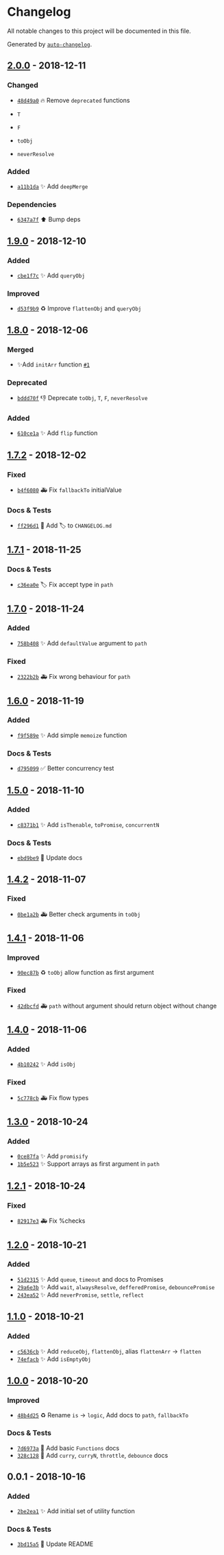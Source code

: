 # Changelog
All notable changes to this project will be documented in this file.

Generated by [`auto-changelog`](https://github.com/CookPete/auto-changelog).

## [2.0.0](https://github.com/exah/utils/compare/1.9.0...2.0.0) - 2018-12-11
### Changed

- [`48d49a0`](https://github.com/exah/utils/commit/48d49a0550f181fe8a81a0a1ca6fbf873ac0966d) 🔥 Remove `deprecated` functions

- `T`
- `F`
- `toObj`
- `neverResolve`

### Added

- [`a11b1da`](https://github.com/exah/utils/commit/a11b1da2289885725f4249434df04806b4e4241e) ✨ Add `deepMerge`

### Dependencies

- [`6347a7f`](https://github.com/exah/utils/commit/6347a7fc1328323835dfc95239700ec7b9864a61) ⬆️ Bump deps

## [1.9.0](https://github.com/exah/utils/compare/1.8.0...1.9.0) - 2018-12-10

### Added

- [`cbe1f7c`](https://github.com/exah/utils/commit/cbe1f7c1180ddac252f6103e15898487c0186f42) ✨ Add `queryObj`

### Improved

- [`d53f9b9`](https://github.com/exah/utils/commit/d53f9b95e5114e846b37b3b1c87a2590ec9cf34b) ♻️ Improve `flattenObj` and `queryObj`

## [1.8.0](https://github.com/exah/utils/compare/1.7.2...1.8.0) - 2018-12-06
### Merged
- ✨Add `initArr` function [`#1`](https://github.com/exah/utils/pull/1)

### Deprecated

- [`bddd70f`](https://github.com/exah/utils/commit/bddd70f0824f4d425917d47b1d502f553fb7679e) 👎 Deprecate `toObj`, `T`, `F`, `neverResolve`

### Added

- [`610ce1a`](https://github.com/exah/utils/commit/610ce1ad2424a4385ed8d5b862bbc174d4fc224c) ✨ Add `flip` function

## [1.7.2](https://github.com/exah/utils/compare/1.7.1...1.7.2) - 2018-12-02

### Fixed

- [`b4f6080`](https://github.com/exah/utils/commit/b4f608079fe28bc837616ca5d76348b81ac51fec) 🚑 Fix `fallbackTo` initialValue

### Docs & Tests

- [`ff296d1`](https://github.com/exah/utils/commit/ff296d126b7bdd5e5088dfba67de5623aed52560) 🔧 Add 🏷 to `CHANGELOG.md`

## [1.7.1](https://github.com/exah/utils/compare/1.7.0...1.7.1) - 2018-11-25

### Docs & Tests

- [`c36ea0e`](https://github.com/exah/utils/commit/c36ea0ef4bcb7a6387061343df690dd49201a68e) 🏷 Fix accept type in `path`

## [1.7.0](https://github.com/exah/utils/compare/1.6.0...1.7.0) - 2018-11-24

### Added

- [`758b408`](https://github.com/exah/utils/commit/758b408415cb238ec916c84e0e750df1f476b418) ✨ Add `defaultValue` argument to `path`

### Fixed

- [`2322b2b`](https://github.com/exah/utils/commit/2322b2b1bcbdee04ede8c86af41e5d44c7b8d038) 🚑 Fix wrong behaviour for `path`

## [1.6.0](https://github.com/exah/utils/compare/1.5.0...1.6.0) - 2018-11-19

### Added

- [`f9f589e`](https://github.com/exah/utils/commit/f9f589e03647a75626547e575e432d844502a219) ✨ Add simple `memoize` function

### Docs & Tests

- [`d795099`](https://github.com/exah/utils/commit/d7950996d00d096f8732e1e75ec80f049b810491) ✅ Better concurrency test

## [1.5.0](https://github.com/exah/utils/compare/1.4.2...1.5.0) - 2018-11-10

### Added

- [`c8371b1`](https://github.com/exah/utils/commit/c8371b16cdef3f9c369d15575c387cdcd61f8236) ✨ Add `isThenable`, `toPromise`, `concurrentN`

### Docs & Tests

- [`ebd9be9`](https://github.com/exah/utils/commit/ebd9be9b90a85b7bd7c661c92542087bc7a657d0) 📝 Update docs

## [1.4.2](https://github.com/exah/utils/compare/1.4.1...1.4.2) - 2018-11-07

### Fixed

- [`0be1a2b`](https://github.com/exah/utils/commit/0be1a2bcafc4bc0c2e29da8fa5febab7b15b7194) 🚑 Better check arguments in `toObj`

## [1.4.1](https://github.com/exah/utils/compare/1.4.0...1.4.1) - 2018-11-06

### Improved

- [`90ec87b`](https://github.com/exah/utils/commit/90ec87bc84ac4806d0498d33dfccb6f690a5baab) ♻️ `toObj` allow function as first argument

### Fixed

- [`42dbcfd`](https://github.com/exah/utils/commit/42dbcfdf125fee14c09e3b065d61bf96bfc6e1f4) 🚑 `path` without argument should return object without change

## [1.4.0](https://github.com/exah/utils/compare/1.3.0...1.4.0) - 2018-11-06

### Added

- [`4b10242`](https://github.com/exah/utils/commit/4b10242af9f6c8e39a21efdab55859e219866dd8) ✨ Add `isObj`

### Fixed

- [`5c778cb`](https://github.com/exah/utils/commit/5c778cb89358560604bb5cfa290f89386fc20651) 🚑 Fix flow types

## [1.3.0](https://github.com/exah/utils/compare/1.2.1...1.3.0) - 2018-10-24

### Added

- [`0ce87fa`](https://github.com/exah/utils/commit/0ce87fa0ba8cb73b55de47f2e8ff3c76b6737b8c) ✨ Add `promisify`
- [`1b5e523`](https://github.com/exah/utils/commit/1b5e523f7566176b32c05eef2204481025260c44) ✨ Support arrays as first argument in `path`

## [1.2.1](https://github.com/exah/utils/compare/1.2.0...1.2.1) - 2018-10-24

### Fixed

- [`82917e3`](https://github.com/exah/utils/commit/82917e3780844c20b91c70a49c30efec48a93366) 🚑 Fix %checks

## [1.2.0](https://github.com/exah/utils/compare/1.1.0...1.2.0) - 2018-10-21

### Added

- [`51d2315`](https://github.com/exah/utils/commit/51d2315fe23d0626227015aa7e141db071a015a3) ✨ Add `queue`, `timeout` and docs to Promises
- [`29a6e3b`](https://github.com/exah/utils/commit/29a6e3bba855f9ad273738f4eaf083b191aeba3f) ✨ Add `wait`, `alwaysResolve`, `defferedPromise`, `debouncePromise`
- [`243ea52`](https://github.com/exah/utils/commit/243ea52f262373bf9a732066b43ef46448a130f7) ✨ Add `neverPromise`, `settle`, `reflect`

## [1.1.0](https://github.com/exah/utils/compare/1.0.0...1.1.0) - 2018-10-21

### Added

- [`c5636cb`](https://github.com/exah/utils/commit/c5636cb112c5822b404e693fc760896e116e9854) ✨ Add `reduceObj`, `flattenObj`, alias `flattenArr` → `flatten`
- [`74efacb`](https://github.com/exah/utils/commit/74efacbcdb24265e7cf5423c0a2997692684aaf3) ✨ Add `isEmptyObj`

## [1.0.0](https://github.com/exah/utils/compare/0.0.1...1.0.0) - 2018-10-20

### Improved

- [`48b4d25`](https://github.com/exah/utils/commit/48b4d259e10ad97c3e5315219fa59eb60fad0449) ♻️ Rename `is` → `logic`, Add docs to `path`, `fallbackTo`

### Docs & Tests

- [`7d6973a`](https://github.com/exah/utils/commit/7d6973a3355ab3206fb614088e516c2c36541e2e) 📝 Add basic `Functions` docs
- [`328c128`](https://github.com/exah/utils/commit/328c1282e519f29de8bf28193cce3d19ea630969) 📝 Add `curry`, `curryN`, `throttle`, `debounce` docs

## 0.0.1 - 2018-10-16

### Added

- [`2be2ea1`](https://github.com/exah/utils/commit/2be2ea1888b8f32ca53a8f125fbe1d7aaee2c6ea) ✨ Add initial set of utility function

### Docs & Tests

- [`3bd15a5`](https://github.com/exah/utils/commit/3bd15a58f67688e47f5686ea5d32c8b34badd46e) 📝 Update README
